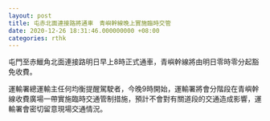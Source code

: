```yaml
---
layout: post
title: 屯赤北面連接路將通車　青嶼幹線晚上實施臨時交管
date: 2020-12-26 18:31:46.000000000 +08:00
categories: rthk
---
```


屯門至赤鱲角北面連接路明日早上8時正式通車，青嶼幹線將由明日零時零分起豁免收費。

運輸署總運輸主任何均衡提醒駕駛者，今晚9時開始，運輸署將會分階段在青嶼幹線收費廣場一帶實施臨時交通管制措施，預計不會對有關道段的交通造成影響，運輸署會密切留意現場交通情況。
